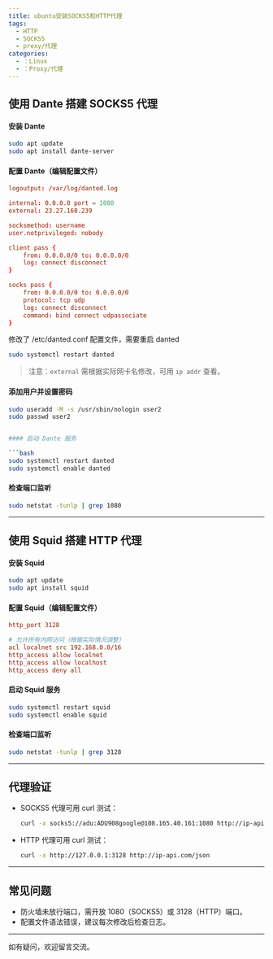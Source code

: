 ```yaml
---
title: ubuntu安装SOCKS5和HTTP代理
tags:
  - HTTP
  - SOCKS5
  - proxy/代理
categories:
  - ：Linux
  - ：Proxy/代理
---
```


## 使用 Dante 搭建 SOCKS5 代理

#### 安装 Dante
```bash
sudo apt update
sudo apt install dante-server
```

#### 配置 Dante（编辑配置文件）

```conf
logoutput: /var/log/danted.log

internal: 0.0.0.0 port = 1080
external: 23.27.168.239

socksmethod: username
user.notprivileged: nobody

client pass {
    from: 0.0.0.0/0 to: 0.0.0.0/0
    log: connect disconnect
}

socks pass {
    from: 0.0.0.0/0 to: 0.0.0.0/0
    protocol: tcp udp
    log: connect disconnect
    command: bind connect udpassociate
}
```

修改了 /etc/danted.conf 配置文件，需要重启 danted
```bash
sudo systemctl restart danted
```

> 注意：`external` 需根据实际网卡名修改，可用 `ip addr` 查看。

#### 添加用户并设置密码
```bash
sudo useradd -M -s /usr/sbin/nologin user2
sudo passwd user2
```


```bash

#### 启动 Dante 服务

```bash
sudo systemctl restart danted
sudo systemctl enable danted
```

#### 检查端口监听

```bash
sudo netstat -tunlp | grep 1080
```

---

## 使用 Squid 搭建 HTTP 代理

#### 安装 Squid

```bash
sudo apt update
sudo apt install squid
```

#### 配置 Squid（编辑配置文件）

```conf
http_port 3128

# 允许所有内网访问（根据实际情况调整）
acl localnet src 192.168.0.0/16
http_access allow localnet
http_access allow localhost
http_access deny all
```

#### 启动 Squid 服务

```bash
sudo systemctl restart squid
sudo systemctl enable squid
```

#### 检查端口监听

```bash
sudo netstat -tunlp | grep 3128
```

---

## 代理验证

- SOCKS5 代理可用 curl 测试：

  ```bash
  curl -x socks5://adu:ADU908google@108.165.40.161:1080 http://ip-api.com/json
  ```

- HTTP 代理可用 curl 测试：

  ```bash
  curl -x http://127.0.0.1:3128 http://ip-api.com/json
  ```

---

## 常见问题

- 防火墙未放行端口，需开放 1080（SOCKS5）或 3128（HTTP）端口。
- 配置文件语法错误，建议每次修改后检查日志。

---

如有疑问，欢迎留言交流。


